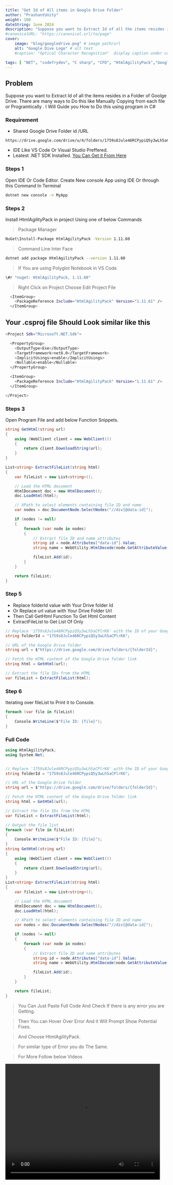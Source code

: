 ```yaml
---
title: "Get Id of All items in Google Drive Folder"
author: "PrashantUnity"
weight: 100
dateString: June 2024  
description: "Suppose you want to Extract Id of all the items resides in a Folder of Goolge Drive. There are many ways to Do this like Manually Copying from each file or Programtically . I Will Guide you How to Do this using program in C# "
#canonicalURL: "https://canonical.url/to/page"
cover:
    image: "blog/googledrive.png" # image path/url
    alt: "Google Dive Logo" # alt text
    #caption: "Optical Character Recognition"  display caption under cover 

tags: [ "NET", "codefrydev", "C sharp", "CFD", "HtmlAgilityPack","Google Drive","ID"]
---
```


## Problem
Suppose you want to Extract Id of all the items resides in a Folder of Goolge Drive. There are many ways to Do this like Manually Copying from each file or Programtically . I Will Guide you How to Do this using program in C#   


### Requirement 
- Shared Google Drive Folder id /URL
```
https://drive.google.com/drive/u/4/folders/1759s8Jule46RCPypiQ5y3wLh5aCPlrK6
```
- IDE Like VS Code Or Visual Studio Preffered.
- Leatest .NET SDK Installed. [You Can Get it From Here](https://dotnet.microsoft.com/en-us/download/visual-studio-sdks)


### Steps 1

Open IDE Or Code Editor. Create New console App using IDE Or through this Command In Terminal
```sh {linenos=true}
dotnet new console -n MyApp
```
### Steps 2

Install HtmlAgilityPack in project Using one of below Commands

> Package Manager
```sh {linenos=true}
NuGet\Install-Package HtmlAgilityPack -Version 1.11.60
```
> Command Line Inter Face
```sh {linenos=true}
dotnet add package HtmlAgilityPack --version 1.11.60
```
> If You are using Polyglot Notebook in VS Code
```sh {linenos=true}
\#r "nuget: HtmlAgilityPack, 1.11.60"
```
> Right Click on Project Choose Edit Project File 
```sh {linenos=true}
  <ItemGroup>
    <PackageReference Include="HtmlAgilityPack" Version="1.11.61" />
  </ItemGroup> 
```

## Your .csproj file Should Look similar like this

```sh {linenos=true}
<Project Sdk="Microsoft.NET.Sdk">

  <PropertyGroup>
    <OutputType>Exe</OutputType>
    <TargetFramework>net8.0</TargetFramework>
    <ImplicitUsings>enable</ImplicitUsings>
    <Nullable>enable</Nullable>
  </PropertyGroup>

  <ItemGroup>
    <PackageReference Include="HtmlAgilityPack" Version="1.11.61" />
  </ItemGroup>

</Project>
```

### Steps 3

Open Program File and add below Function Snippets.

```cs {linenos=true}
string GetHtml(string url)
{
    using (WebClient client = new WebClient())
    {
        return client.DownloadString(url);
    }
}
``` 

```cs {linenos=true}
List<string> ExtractFileList(string html)
{
    var fileList = new List<string>();

    // Load the HTML document
    HtmlDocument doc = new HtmlDocument();
    doc.LoadHtml(html);

    // XPath to select elements containing file ID and name
    var nodes = doc.DocumentNode.SelectNodes("//div[@data-id]");

    if (nodes != null)
    {
        foreach (var node in nodes)
        {
            // Extract file ID and name attributes
            string id = node.Attributes["data-id"].Value;
            string name = WebUtility.HtmlDecode(node.GetAttributeValue("data-tooltip", ""));

            fileList.Add(id);
        }
    }

    return fileList;
}
```

### Step 5

- Replace folderId value with Your Drive folder Id
- Or Replace url value with Your Drive Folder Url
- Then Call GetHtml Function To Get Html Content
- ExtractFileList to Get List Of Only

```cs {linenos=true}
// Replace '1759s8Jule46RCPypiQ5y3wLh5aCPlrK6' with the ID of your Google Drive folder
string folderId = "1759s8Jule46RCPypiQ5y3wLh5aCPlrK6";

// URL of the Google Drive folder
string url = $"https://drive.google.com/drive/folders/{folderId}";

// Fetch the HTML content of the Google Drive folder link
string html = GetHtml(url);

// Extract the file IDs from the HTML
var fileList = ExtractFileList(html);
```

### Step 6

Iterating over fileList to Print it to Console.

```cs {linenos=true}
foreach (var file in fileList)
{
    Console.WriteLine($"File ID: {file}");
}
```

### Full Code

```cs {linenos=true}
using HtmlAgilityPack; 
using System.Net;


// Replace '1759s8Jule46RCPypiQ5y3wLh5aCPlrK6' with the ID of your Google Drive folder
string folderId = "1759s8Jule46RCPypiQ5y3wLh5aCPlrK6";

// URL of the Google Drive folder
string url = $"https://drive.google.com/drive/folders/{folderId}";

// Fetch the HTML content of the Google Drive folder link
string html = GetHtml(url);

// Extract the file IDs from the HTML
var fileList = ExtractFileList(html);

// Output the file list
foreach (var file in fileList)
{
    Console.WriteLine($"File ID: {file}");
}
string GetHtml(string url)
{
    using (WebClient client = new WebClient())
    {
        return client.DownloadString(url);
    }
}
List<string> ExtractFileList(string html)
{
    var fileList = new List<string>();

    // Load the HTML document
    HtmlDocument doc = new HtmlDocument();
    doc.LoadHtml(html);

    // XPath to select elements containing file ID and name
    var nodes = doc.DocumentNode.SelectNodes("//div[@data-id]");

    if (nodes != null)
    {
        foreach (var node in nodes)
        {
            // Extract file ID and name attributes
            string id = node.Attributes["data-id"].Value;
            string name = WebUtility.HtmlDecode(node.GetAttributeValue("data-tooltip", ""));

            fileList.Add(id);
        }
    }

    return fileList;
}
```

> You Can Just Paste Full Code And Check If there is any error you are Getting.

> Then You can Hover Over Error And it Will Prompt Show Potential Fixes.

> And Choose HtmlAgilityPack.

> For similar type of Error you do The Same.

> For More Follow below Videos

<video width="480" height="360" controls>
  <source src="./drive.mp4" type="video/mp4">
  Your browser does not support the video tag.
</video>